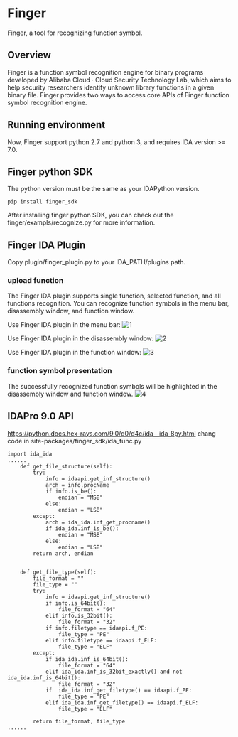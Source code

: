 # Finger
Finger, a tool for recognizing function symbol.

## Overview
Finger is a function symbol recognition engine for binary programs developed by Alibaba Cloud · Cloud Security Technology Lab, which aims to help security researchers identify unknown library functions in a given binary file.
Finger provides two ways to access core APIs of Finger function symbol recognition engine.

## Running environment
Now, Finger support python 2.7 and python 3, and requires IDA version >= 7.0.

## Finger python SDK
The python version must be the same as your IDAPython version.
~~~
pip install finger_sdk
~~~
After installing finger python SDK, you can check out the finger/exampls/recognize.py for more information.

## Finger IDA Plugin
Copy plugin/finger_plugin.py to your IDA_PATH/plugins path.
### upload function
The Finger IDA plugin supports single function, selected function, and all functions recognition. You can recognize function symbols in the menu bar, disassembly window, and function window.

Use Finger IDA plugin in the menu bar:
![1](images/1.png)

Use Finger IDA plugin in the disassembly window:
![2](images/2.png)

Use Finger IDA plugin in the function window:
![3](images/3.png)

### function symbol presentation
The successfully recognized function symbols will be highlighted in the disassembly window and function window.
![4](images/4.png)

## IDAPro 9.0 API
https://python.docs.hex-rays.com/9.0/d0/d4c/ida__ida_8py.html
chang code in site-packages/finger_sdk/ida_func.py
~~~
import ida_ida
......
    def get_file_structure(self):
        try:
            info = idaapi.get_inf_structure()
            arch = info.procName
            if info.is_be():
                endian = "MSB"
            else:
                endian = "LSB"
        except:
            arch = ida_ida.inf_get_procname()
            if ida_ida.inf_is_be():
                endian = "MSB"
            else:
                endian = "LSB"
        return arch, endian
    

    def get_file_type(self):
        file_format = ""
        file_type = ""
        try:
            info = idaapi.get_inf_structure()
            if info.is_64bit():
                file_format = "64"
            elif info.is_32bit():
                file_format = "32"
            if info.filetype == idaapi.f_PE:
                file_type = "PE"
            elif info.filetype == idaapi.f_ELF:
                file_type = "ELF"
        except:
            if ida_ida.inf_is_64bit():
                file_format = "64"
            elif ida_ida.inf_is_32bit_exactly() and not ida_ida.inf_is_64bit():
                file_format = "32"
            if 	ida_ida.inf_get_filetype() == idaapi.f_PE:
                file_type = "PE"
            elif ida_ida.inf_get_filetype() == idaapi.f_ELF:
                file_type = "ELF"        
        
        return file_format, file_type
......
~~~
